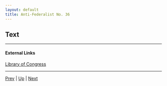 ```yaml
---
layout: default
title: Anti-Federalist No. 36
---
```


## Text

---
#### External Links
[Library of Congress]()

---

[Prev](35.md) | [Up](README.md) | [Next](37.md)
